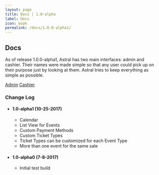 ```yaml
---
layout: page
title: Docs | 1.0-alpha
label: Docs
icon: book
permalink: /docs/1.0.0-alpha1/
---
```


<h2 class="ui dividing header">
  <i class="ui book icon"></i> Docs
</h2>

As of release 1.0.0-alpha1, Astral has two main interfaces: admin and cashier. Their names were made simple so that any user could pick up on their purpose just by looking at them. Astral tries to keep everything as simple as possible.

<a href="admin" class="ui large black button"><i class="sun outline icon"></i>Admin</a>
<a href="cashier" class="ui large black button"><i class="inbox icon"></i>Cashier</a>

###  <i class="hashtag icon"></i> Change Log

* #### 1.0-alpha1 (10-25-2017)
  - Calendar
  - List View for Events
  - Custom Payment Methods
  - Custom Ticket Types
  - Ticket Types can be customized for each Event Type
  - More than one event for the same sale

* #### 1.0-alpha0 (7-8-2017)
  - Initial test build
